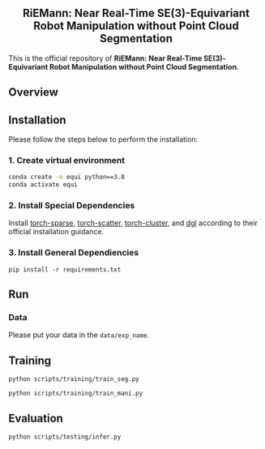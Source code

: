 <h2 align="center">
  <b>RiEMann: Near Real-Time SE(3)-Equivariant Robot Manipulation without Point Cloud Segmentation</b>

<!-- <div align="center">
    <a href="" target="_blank">
    <img src="https://img.shields.io/badge/Paper-arXiv-green" alt="Paper arXiv"></a>
    <a href="" target="_blank">
    <img src="https://img.shields.io/badge/Page-RiEMann-blue" alt="Project Page"/></a>
</div> -->
</h2>

This is the official repository of **RiEMann: Near Real-Time SE(3)-Equivariant Robot Manipulation without Point Cloud Segmentation**.

<!-- For more information, please visit our [**project page**](). -->

## Overview

## Installation

Please follow the steps below to perform the installation:

### 1. Create virtual environment
```bash
conda create -n equi python==3.8
conda activate equi
```

### 2. Install Special Dependencies
Install [torch-sparse](https://github.com/rusty1s/pytorch_sparse), [torch-scatter](https://github.com/rusty1s/pytorch_scatter), [torch-cluster](https://github.com/rusty1s/pytorch_cluster), and [dgl](https://www.dgl.ai/pages/start.html) according to their official installation guidance.

### 3. Install General Dependiencies

```pip install -r requirements.txt```

## Run

### Data

Please put your data in the `data/exp_name`.

## Training

`python scripts/training/train_seg.py`

`python scripts/training/train_mani.py`

## Evaluation

`python scripts/testing/infer.py`



